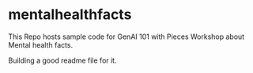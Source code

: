 # mentalhealthfacts 
This Repo hosts sample code for GenAI 101 with Pieces Workshop about Mental health facts.

Building a good readme file for it.
